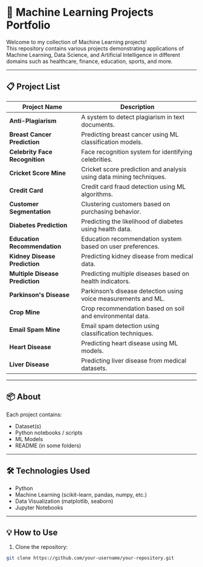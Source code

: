 # 📂 Machine Learning Projects Portfolio

Welcome to my collection of Machine Learning projects!  
This repository contains various projects demonstrating applications of Machine Learning, Data Science, and Artificial Intelligence in different domains such as healthcare, finance, education, sports, and more.

---

## 📋 Project List

| Project Name                   | Description                              |
|--------------------------------|------------------------------------------|
| **Anti-Plagiarism**            | A system to detect plagiarism in text documents. |
| **Breast Cancer Prediction**   | Predicting breast cancer using ML classification models. |
| **Celebrity Face Recognition** | Face recognition system for identifying celebrities. |
| **Cricket Score Mine**         | Cricket score prediction and analysis using data mining techniques. |
| **Credit Card**                | Credit card fraud detection using ML algorithms. |
| **Customer Segmentation**      | Clustering customers based on purchasing behavior. |
| **Diabetes Prediction**        | Predicting the likelihood of diabetes using health data. |
| **Education Recommendation**   | Education recommendation system based on user preferences. |
| **Kidney Disease Prediction**  | Predicting kidney disease from medical data. |
| **Multiple Disease Prediction**| Predicting multiple diseases based on health indicators. |
| **Parkinson's Disease**        | Parkinson’s disease detection using voice measurements and ML. |
| **Crop Mine**                  | Crop recommendation based on soil and environmental data. |
| **Email Spam Mine**            | Email spam detection using classification techniques. |
| **Heart Disease**              | Predicting heart disease using ML models. |
| **Liver Disease**              | Predicting liver disease from medical datasets. |

---

## 📦 About
Each project contains:
- Dataset(s)
- Python notebooks / scripts
- ML Models
- README (in some folders)

---

## 🛠️ Technologies Used
- Python
- Machine Learning (scikit-learn, pandas, numpy, etc.)
- Data Visualization (matplotlib, seaborn)
- Jupyter Notebooks

---

## 💡 How to Use
1. Clone the repository:
```bash
git clone https://github.com/your-username/your-repository.git
